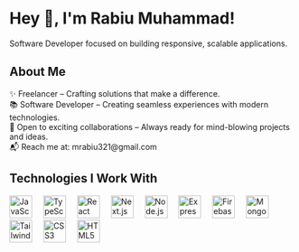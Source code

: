 <h1 align="left">Hey 👋, I'm Rabiu Muhammad!</h1>
<p align="left">Software Developer focused on building responsive, scalable applications.</p>
<h2 align="left">About Me</h2>

<p align="left"> 
  ✨ Freelancer – Crafting solutions that make a difference.<br> 
  📚 Software Developer – Creating seamless experiences with modern technologies.<br> 
  🎯 Open to exciting collaborations – Always ready for mind-blowing projects and ideas.<br> 
  📬 Reach me at: mrabiu321@gmail.com</p>
  
<h2 align="left">Technologies I Work With</h2>
<div align="left"> <img src="https://cdn.jsdelivr.net/gh/devicons/devicon/icons/javascript/javascript-original.svg" height="40" alt="JavaScript" /> <img width="12" /> <img src="https://cdn.jsdelivr.net/gh/devicons/devicon/icons/typescript/typescript-original.svg" height="40" alt="TypeScript" /> <img width="12" /> <img src="https://cdn.jsdelivr.net/gh/devicons/devicon/icons/react/react-original.svg" height="40" alt="React" /> <img width="12" /> <img src="https://cdn.jsdelivr.net/gh/devicons/devicon/icons/nextjs/nextjs-original.svg" height="40" alt="Next.js" /> <img width="12" /> <img src="https://cdn.jsdelivr.net/gh/devicons/devicon/icons/nodejs/nodejs-original.svg" height="40" alt="Node.js" /> <img width="12" /> <img src="https://cdn.jsdelivr.net/gh/devicons/devicon/icons/express/express-original.svg" height="40" alt="Express" /> <img width="12" /> <img src="https://cdn.jsdelivr.net/gh/devicons/devicon/icons/firebase/firebase-plain.svg" height="40" alt="Firebase" /> <img width="12" /> <img src="https://cdn.jsdelivr.net/gh/devicons/devicon/icons/mongodb/mongodb-original.svg" height="40" alt="MongoDB" /> <img width="12" /> <img src="https://cdn.jsdelivr.net/gh/devicons/devicon/icons/tailwindcss/tailwindcss-original-wordmark.svg" height="40" alt="Tailwind CSS" /> <img width="12" /> <img src="https://cdn.jsdelivr.net/gh/devicons/devicon/icons/css3/css3-original.svg" height="40" alt="CSS3" /> <img width="12" /> <img src="https://cdn.jsdelivr.net/gh/devicons/devicon/icons/html5/html5-original.svg" height="40" alt="HTML5" /> 
</div>
